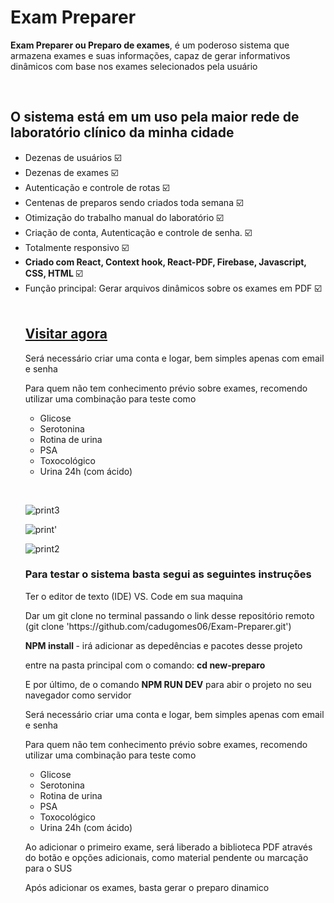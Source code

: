 <h1> Exam Preparer</h1>
  
<p><strong>Exam Preparer ou Preparo de exames</strong>, é um poderoso sistema que armazena exames e suas informações,
  capaz de gerar informativos dinâmicos com base nos exames selecionados pela usuário</p> 
  
  <br />

<h2>O sistema está em um uso pela maior rede de laboratório clínico da minha cidade </h2>
<ul>
  <li>Dezenas de usuários ☑️</li>
  <li>Dezenas de exames ☑️</li>
  <li>Autenticação e controle de rotas ☑️</li>
  <li>Centenas de preparos sendo criados toda semana ☑️</li>
  <li>Otimização do trabalho manual do laboratório ☑️</li>
  <li>Criação de conta, Autenticação e controle de senha. ☑️</li>
  <li>Totalmente responsivo ☑️</li>
  <li><strong>Criado com React, Context hook, React-PDF, Firebase, Javascript, CSS, HTML </strong> ☑️</li>
  <li> Função principal: Gerar arquivos dinâmicos sobre os exames em PDF ☑️</li>
  </u>  
  <br /> 
  <h2><a href="https://dashboardhemo.netlify.app" target="_blank">Visitar agora</a></h2>
  <p> Será necessário criar uma conta e logar, bem simples apenas com email e senha</p>
  <p> Para quem não tem conhecimento prévio sobre exames, recomendo utilizar uma combinação para teste como
    <ul>
      <li>Glicose</li>  
      <li>Serotonina</li>  
      <li>Rotina de urina</li>  
      <li>PSA</li>
      <li>Toxocológico</li>
      <li>Urina 24h (com ácido) </li>
    </ul>
  </p>
  
  <br />
  
  ![print3](https://github.com/cadugomes06/Exam-Preparer/assets/63760133/cb1255cd-f79c-48c5-b812-90b1e29df801)

  
  ![print'](https://github.com/cadugomes06/Exam-Preparer/assets/63760133/31471740-04a7-4b77-bcd2-76ddd07c7cc8)
  
  ![print2](https://github.com/cadugomes06/Exam-Preparer/assets/63760133/41b8f1ed-5ed1-4a62-ad56-78619260937f)
  
  <h3> Para testar o sistema basta segui as seguintes instruções </h3>
  <p> Ter o editor de texto (IDE) VS. Code em sua maquina</p>
  <p> Dar um git clone no terminal passando o link desse repositório remoto (git clone 'https://github.com/cadugomes06/Exam-Preparer.git') </p>
  <p>  <strong>NPM install </strong> - irá adicionar as depedências e pacotes desse projeto</p>
  <p> entre na pasta principal com o comando: <strong>cd new-preparo </strong></p>
  <p> E por último, de o comando  <strong>NPM RUN DEV</strong> para abir o projeto no seu navegador como servidor</p>
  <p> Será necessário criar uma conta e logar, bem simples apenas com email e senha</p>
  <p> Para quem não tem conhecimento prévio sobre exames, recomendo utilizar uma combinação para teste como
    <ul>
      <li>Glicose</li>  
      <li>Serotonina</li>  
      <li>Rotina de urina</li>  
      <li>PSA</li>
      <li>Toxocológico</li>
      <li>Urina 24h (com ácido) </li>
    </ul>
  </p>
  <p>Ao adicionar o primeiro exame, será liberado a biblioteca PDF 
  através do botão e opções adicionais, como material pendente ou marcação para o SUS </p>
  <p> Após adicionar os exames, basta gerar o preparo dinamico</p>


  
